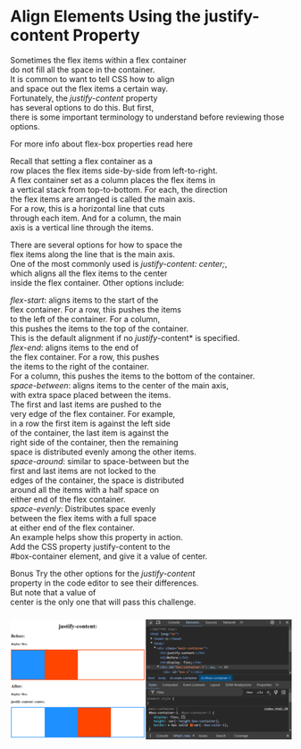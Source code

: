 ﻿# Align Elements Using the justify-content Property  

Sometimes the flex items within a flex container  
do not fill all the space in the container.  
It is common to want to tell CSS how to align  
and space out the flex items a certain way.   
Fortunately, the *justify-content* property   
has several options to do this. But first,   
there is some important terminology to understand before reviewing those options.  

For more info about flex-box properties read here  

Recall that setting a flex container as a     
row places the flex items side-by-side from left-to-right.   
A flex container set as a column places the flex items in   
a vertical stack from top-to-bottom. For each, the direction   
the flex items are arranged is called the main axis.     
For a row, this is a horizontal line that cuts   
through each item. And for a column, the main   
axis is a vertical line through the items.  

There are several options for how to space the   
flex items along the line that is the main axis.   
One of the most commonly used is *justify-content: center;*,   
which aligns all the flex items to the center   
inside the flex container. Other options include:  

*flex-start*: aligns items to the start of the   
flex container. For a row, this pushes the items     
to the left of the container. For a column,     
this pushes the items to the top of the container.   
This is the default alignment if no *justify*-content* is specified.  
*flex-end*: aligns items to the end of   
the flex container. For a row, this pushes   
the items to the right of the container.   
For a column, this pushes the items to the bottom of the container.  
*space-between*: aligns items to the center of the main axis,   
with extra space placed between the items.   
The first and last items are pushed to the   
very edge of the flex container. For example,   
in a row the first item is against the left side   
of the container, the last item is against the   
right side of the container, then the remaining   
space is distributed evenly among the other items.  
*space-around*: similar to space-between but the  
first and last items are not locked to the   
edges of the container, the space is distributed   
around all the items with a half space on   
either end of the flex container.  
*space-evenly*: Distributes space evenly   
between the flex items with a full space   
at either end of the flex container.  
An example helps show this property in action.   
Add the CSS property justify-content to the  
#box-container element, and give it a value of center.  


Bonus
Try the other options for the *justify-content*  
property in the code editor to see their differences.   
But note that a value of   
center is the only one that will pass this challenge.  

### !['justify-content: ' Before and After](https://github.com/AndriiKot/CSS__Flexbox__FreeCodeCamp/blob/main/__07__Align_Elements_Using_the_justify-content_Property/imgs/before_and_after.png)
